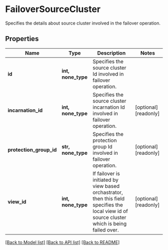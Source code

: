 # FailoverSourceCluster

Specifies the details about source cluster involved in the failover operation.

## Properties
Name | Type | Description | Notes
------------ | ------------- | ------------- | -------------
**id** | **int, none_type** | Specifies the source cluster Id involved in failover operation. | 
**incarnation_id** | **int, none_type** | Specifies the source cluster incarnation Id involved in failover operation. | [optional] [readonly] 
**protection_group_id** | **str, none_type** | Specifies the protection group Id involved in failover operation. | [optional] [readonly] 
**view_id** | **int, none_type** | If failover is initiated by view based orchastrator, then this field specifies the local view id of source cluster which is being failed over. | [optional] [readonly] 

[[Back to Model list]](../README.md#documentation-for-models) [[Back to API list]](../README.md#documentation-for-api-endpoints) [[Back to README]](../README.md)


